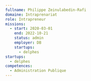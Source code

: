 ```yaml
---
fullname: Philippe Zeinulabedin-Rafi
domaine: Intraprenariat
role: Intrapreneur
missions:
  - start: 2020-03-01
    end: 2022-10-21
    status: admin
    employer: DB
    startups:
      - delphes
startups:
  - delphes
competences:
  - Administration Publique
---
```

